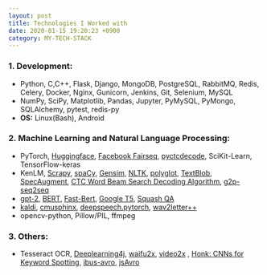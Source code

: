 ```yaml
---
layout: post
title: Technologies I Worked with
date: 2020-01-15 19:20:23 +0900
category: MY-TECH-STACK
---
```


### 1. Development:
* Python, C,C++, Flask, Django, MongoDB, PostgreSQL, RabbitMQ, Redis, Celery, Docker, Nginx, Gunicorn, Jenkins, Git, Selenium, MySQL
* NumPy, SciPy, Matplotlib, Pandas, Jupyter, PyMySQL, PyMongo, SQLAlchemy, pytest, redis-py
* **OS:** Linux(Bash), Android 


### 2. **Machine Learning and Natural Language Processing**:
* PyTorch, [Huggingface](https://huggingface.co/), [Facebook Fairseq](https://web.archive.org/web/20201224105639/https://github.com/pytorch/fairseq), [pyctcdecode](https://github.com/kensho-technologies/pyctcdecode), 
   SciKit-Learn, TensorFlow-keras
* KenLM, [Scrapy](https://scrapy.org/), [spaCy](https://spacy.io/),  [Gensim](https://pypi.org/project/gensim/), [NLTK](https://www.nltk.org/), [polyglot](https://pypi.org/project/polyglot/), [TextBlob](https://pypi.org/project/textblob/), [SpecAugment](https://web.archive.org/web/20200927092809/https://github.com/DemisEom/SpecAugment),
[CTC Word Beam Search Decoding Algorithm](https://web.archive.org/web/20201204191631/https://github.com/githubharald/CTCWordBeamSearch), [g2p-seq2seq](https://github.com/cmusphinx/g2p-seq2seq)
* [gpt-2](https://web.archive.org/web/20210120224724/https://github.com/openai/gpt-2), [BERT](https://github.com/google-research/bert), [Fast-Bert](https://github.com/utterworks/fast-bert), [Google T5](https://github.com/google-research/text-to-text-transfer-transformer), [Squash QA](https://web.archive.org/web/20200910124254/https://github.com/martiansideofthemoon/squash-generation)
* [kaldi](http://kaldi-asr.org/), [cmusphinx](https://cmusphinx.github.io/), [deepspeech.pytorch](https://web.archive.org/web/20201111180912/https://github.com/SeanNaren/deepspeech.pytorch), [wav2letter++](https://web.archive.org/web/20201118202033/https://github.com/facebookresearch/wav2letter)
* opencv-python, Pillow/PIL, ffmpeg

### 3. Others:
* Tesseract OCR, [Deeplearning4j](https://github.com/eclipse/deeplearning4j), [waifu2x](https://github.com/nagadomi/waifu2x), [video2x](https://github.com/k4yt3x/video2x)
, [Honk: CNNs for Keyword Spotting](https://web.archive.org/web/20201129173648/https://github.com/castorini/honk), [ibus-avro](https://web.archive.org/web/20201219082607/https://github.com/sarim/ibus-avro), [jsAvro](https://web.archive.org/web/20201124074359/https://github.com/torifat/jsAvroPhonetic)





